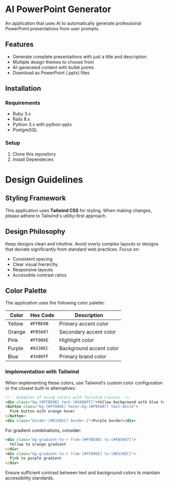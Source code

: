 # AI PowerPoint Generator

An application that uses AI to automatically generate professional PowerPoint presentations from user prompts.

## Features

- Generate complete presentations with just a title and description
- Multiple design themes to choose from
- AI-generated content with bullet points
- Download as PowerPoint (.pptx) files

## Installation

### Requirements

- Ruby 3.x
- Rails 8.x
- Python 3.x with python-pptx
- PostgreSQL

### Setup

1. Clone this repository
2. Install Dependecies

# Design Guidelines

## Styling Framework

This application uses **Tailwind CSS** for styling. When making changes, please adhere to Tailwind's utility-first approach.

## Design Philosophy

Keep designs clean and intuitive. Avoid overly complex layouts or designs that deviate significantly from standard web practices. Focus on:

- Consistent spacing
- Clear visual hierarchy
- Responsive layouts
- Accessible contrast ratios

## Color Palette

The application uses the following color palette:

| Color  | Hex Code  | Description             |
| ------ | --------- | ----------------------- |
| Yellow | `#FFBE0B` | Primary accent color    |
| Orange | `#FB5607` | Secondary accent color  |
| Pink   | `#FF006E` | Highlight color         |
| Purple | `#8338EC` | Background accent color |
| Blue   | `#3A86FF` | Primary brand color     |

### Implementation with Tailwind

When implementing these colors, use Tailwind's custom color configuration or the closest built-in alternatives:

```html
<!-- Examples of using colors with Tailwind classes -->
<div class="bg-[#FFBE0B] text-[#3A86FF]">Yellow background with blue text</div>
<button class="bg-[#FF006E] hover:bg-[#FB5607] text-white">
  Pink button with orange hover
</button>
<div class="border-[#8338EC] border-2">Purple border</div>
```

For gradient combinations, consider:

```html
<div class="bg-gradient-to-r from-[#FFBE0B] to-[#FB5607]">
  Yellow to orange gradient
</div>
<div class="bg-gradient-to-r from-[#FF006E] to-[#8338EC]">
  Pink to purple gradient
</div>
```

Ensure sufficient contrast between text and background colors to maintain accessibility standards.
